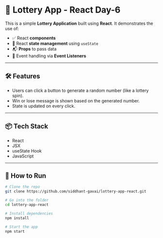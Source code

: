 # 🎰 Lottery App - React Day-6

This is a simple **Lottery Application** built using **React**. It demonstrates the use of:

- ✅ React **components**
- 🔄 React **state management** using `useState`
- 📬 **Props** to pass data
- 🎯 Event handling via **Event Listeners**

---

## 🛠️ Features

- Users can click a button to generate a random number (like a lottery spin).
- Win or lose message is shown based on the generated number.
- State is updated on every click.

---

## 📦 Tech Stack

- React
- JSX
- useState Hook
- JavaScript

---

## 🚀 How to Run

```bash
# Clone the repo
git clone https://github.com/siddhant-gavai/lottery-app-react.git

# Go into the folder
cd lottery-app-react

# Install dependencies
npm install

# Start the app
npm start
```
